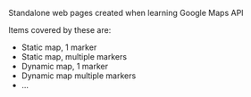 Standalone web pages created when learning Google Maps API

Items covered by these are:

- Static map, 1 marker
- Static map, multiple markers
- Dynamic map, 1 marker
- Dynamic map multiple markers
- ...
